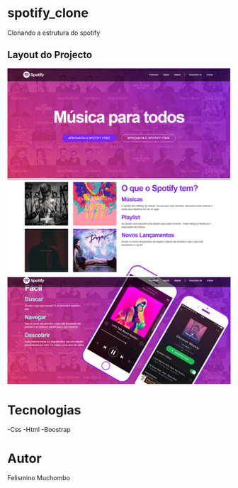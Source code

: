 # spotify_clone
Clonando a estrutura do spotify


## Layout do Projecto

![alt text](screens/imagem1.PNG)
![alt text](screens/imagem2.PNG)
![alt text](screens/imagem3.PNG)


# Tecnologias
-Css
-Html
-Boostrap


# Autor

Felismino Muchombo

